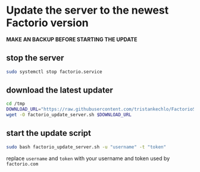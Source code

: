 # Update the server to the newest Factorio version
**MAKE AN BACKUP BEFORE STARTING THE UPDATE**

## stop the server
```bash
sudo systemctl stop factorio.service
```

## download the latest updater
```bash
cd /tmp
DOWNLOAD_URL="https://raw.githubusercontent.com/tristankechlo/FactorioServer/main/update.sh"
wget -O factorio_update_server.sh $DOWNLOAD_URL
```

## start the update script
<!-- reading options from a file  
create a `.properties` file with following contents  

```properties
USERNAME="Username"
AUTH_TOKEN="ReplaceWithActualToken"
```
and then start the update script with these options
```bash
sudo bash factorio_update_server.sh -f "/path/to/.properties"
```

<hr>
  
you can also pass those options directly through some flags-->
```bash
sudo bash factorio_update_server.sh -u "username" -t "token"
```
replace `username` and `token` with your username and token used by `factorio.com`  

